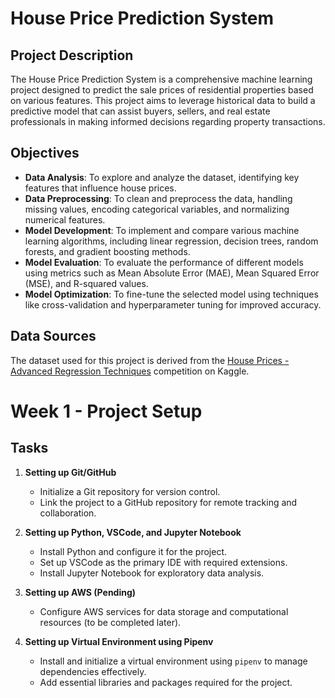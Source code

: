 # House Price Prediction System

## Project Description
The House Price Prediction System is a comprehensive machine learning project designed to predict the sale prices of residential properties based on various features. This project aims to leverage historical data to build a predictive model that can assist buyers, sellers, and real estate professionals in making informed decisions regarding property transactions.

## Objectives
- **Data Analysis**: To explore and analyze the dataset, identifying key features that influence house prices.
- **Data Preprocessing**: To clean and preprocess the data, handling missing values, encoding categorical variables, and normalizing numerical features.
- **Model Development**: To implement and compare various machine learning algorithms, including linear regression, decision trees, random forests, and gradient boosting methods.
- **Model Evaluation**: To evaluate the performance of different models using metrics such as Mean Absolute Error (MAE), Mean Squared Error (MSE), and R-squared values.
- **Model Optimization**: To fine-tune the selected model using techniques like cross-validation and hyperparameter tuning for improved accuracy.

## Data Sources
The dataset used for this project is derived from the [House Prices - Advanced Regression Techniques](https://www.kaggle.com/competitions/house-prices-advanced-regression-techniques/overview) competition on Kaggle.

# Week 1 - Project Setup

## Tasks
1. **Setting up Git/GitHub**  
   - Initialize a Git repository for version control.
   - Link the project to a GitHub repository for remote tracking and collaboration.

2. **Setting up Python, VSCode, and Jupyter Notebook**  
   - Install Python and configure it for the project.  
   - Set up VSCode as the primary IDE with required extensions.  
   - Install Jupyter Notebook for exploratory data analysis.

3. **Setting up AWS (Pending)**  
   - Configure AWS services for data storage and computational resources (to be completed later).

4. **Setting up Virtual Environment using Pipenv**  
   - Install and initialize a virtual environment using `pipenv` to manage dependencies effectively.  
   - Add essential libraries and packages required for the project.

